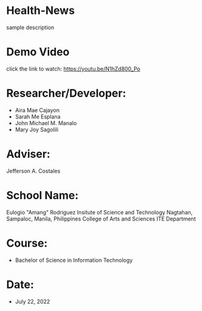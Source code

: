 # Health-News
sample description


# Demo Video
click the link to watch: https://youtu.be/N1hZd800_Po

# Researcher/Developer:
* Aira Mae Cajayon
* Sarah Me Esplana
* John Michael M. Manalo
* Mary Joy Sagolili
# Adviser:
Jefferson A. Costales
# School Name:
Eulogio "Amang" Rodriguez Insitute of Science and Technology
Nagtahan, Sampaloc, Manila, Philippines
College of Arts and Sciences
ITE Department
# Course:
* Bachelor of Science in Information Technology
# Date:
* July 22, 2022

